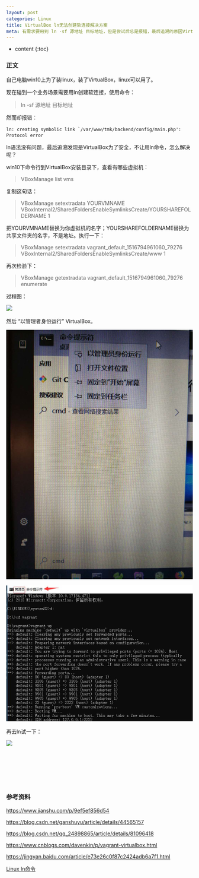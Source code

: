 ```yaml
---
layout: post
categories: Linux
title: VirtualBox ln无法创建软连接解决方案
meta: 有需求要用到 ln -sf 源地址 目标地址，但是尝试后总是报错，最后追溯的原因VirtualBox不支持，这里写一下解决方案。
---
```

* content
{:toc}

### 正文

自己电脑win10上为了装linux，装了VirtualBox，linux可以用了。

现在碰到一个业务场景需要用ln创建软连接，使用命令：

> ln -sf 源地址 目标地址

然而却报错：

```
ln: creating symbolic link `/var/www/tmk/backend/config/main.php': Protocol error
```

ln语法没有问题，最后追溯发现是VirtualBox为了安全，不让用ln命令，怎么解决呢？

win10下命令行到VirtualBox安装目录下，查看有哪些虚拟机：

> VBoxManage list vms

复制这句话：

> VBoxManage setextradata YOURVMNAME VBoxInternal2/SharedFoldersEnableSymlinksCreate/YOURSHAREFOLDERNAME 1 

把YOURVMNAME替换为你虚拟机的名字；YOURSHAREFOLDERNAME替换为共享文件夹的名字，不是地址。执行一下：

> VBoxManage setextradata vagrant_default_1516794961060_79276 VBoxInternal2/SharedFoldersEnableSymlinksCreate/www 1

再次检验下：

> VBoxManage getextradata vagrant_default_1516794961060_79276 enumerate

过程图：

![]({{site.baseurl}}/images/20200330/20200330191561.jpeg)

然后 “以管理者身份运行” VirtualBox。

![](https://raw.githubusercontent.com/iBaiYang/PictureWareroom/master/20181218/20181218131035.jpg)

![](https://raw.githubusercontent.com/iBaiYang/PictureWareroom/master/20181218/20181218131522.jpg)


再去ln试一下：

![]({{site.baseurl}}/images/20200330/20200330191562.jpeg)

<br/><br/><br/><br/><br/>
### 参考资料

<https://www.jianshu.com/p/9ef5ef856d54>

<https://blog.csdn.net/ganshuyu/article/details/44565157>

<https://blog.csdn.net/qq_24898865/article/details/81096418>

<https://www.cnblogs.com/davenkin/p/vagrant-virtualbox.html>

<https://jingyan.baidu.com/article/e73e26c0f87c2424adb6a7f1.html>

[Linux ln命令](http://www.runoob.com/linux/linux-comm-ln.html)
